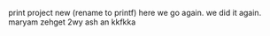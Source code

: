 print project new (rename to printf)
here we go again.
we did it again.
maryam zehget 2wy
ash an kkfkka
